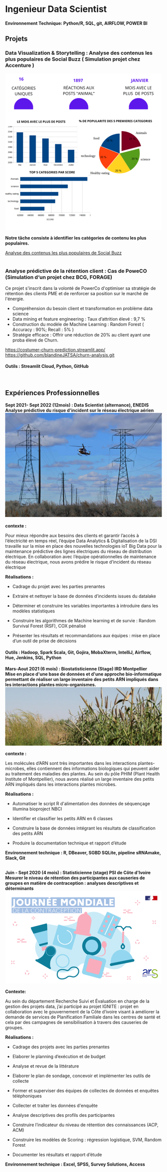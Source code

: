 # Ingenieur Data Scientist

#### Environnement Technique: Python/R, SQL, git, AIRFLOW, POWER BI

## Projets
### Data Visualization & Storytelling : Analyse des contenus les plus populaires de Social Buzz ( Simulation projet chez Accenture )
![Data analytics](/assets/img/banniere_portfolio_poject.png)


**Notre tâche consiste à identifier les catégories de contenu les plus populaires.** 

[Analyse des contenus les plus populaires de Social Buzz](/assets/pdf/Datanalytis.pdf)
<br> <br>



### Analyse prédictive de la rétention client : Cas de PoweCO (Simulation d‘un projet chez BCG, FORAGE)   

Ce projet s'inscrit dans la volonté de PowerCo d'optimiser sa stratégie de rétention des clients PME et de renforcer sa position sur le marché de l'énergie.

- Compréhension du besoin client et transformation en problème data science
- Data mining et feature engineering : Taux d’attrition élevé : 9,7 %
- Construction du modèle de Machine Learning : Random Forest ( Accuracy : 90%; Recall : 5% )
- Stratégie efficace : Offrir une réduction de 20% au client ayant une proba élevé de Churn.

https://costumer-churn-prediction.streamlit.app/
https://github.com/blandineJATSA/churn-analysis.git

####  Outils : Streamlit Cloud, Python, GitHub
<br>

## Expériences Professionnelles
**Sept 2021- Sept 2022 (12mois) : Data Scientist (alternance), ENEDIS**
<br>
**Analyse prédictive du risque d'incident sur le réseau électrique aérien**
![Reseau electricite ENEDIS](/assets/img/reseauxelectrique.jpg)
<br> <br>
**contexte :**
<p>Pour mieux répondre aux besoins des clients et garantir l’accès à l’électricité en temps réel, l’équipe Data Analytics & Digitalisation de la DSI travaille sur la mise en place des nouvelles technologies ioT Big Data pour la maintenance prédictive des lignes électriques du réseau de distribution électrique. En collaboration avec l’équipe opérationnelles de maintenance du réseau électrique, nous avons prédire le risque d’incident du réseau électrique </p>

**Réalisations :**

- Cadrage du projet avec les parties prenantes
  
- Extraire et nettoyer la base de données  d’incidents issues du datalake

- Déterminer et construire les variables importantes à introduire dans les modèles statistiques
  
- Construire les algorithmes de Machine learning et de survie :  Random Survival Forest  (RSF),  COX pénalisé
  
- Présenter les résultats et recommandations aux équipes : mise en place d’un outil de prise de décisions


####  Outils : Hadoop, Spark Scala, Git, Gojira, MobaXterm, IntelliJ, Airflow, Hue, Jenkins, SQL, Python



**Mars-Aout 2021 (6 mois) : Biostatisticienne (Stage) IRD Montpellier**
<br>
**Mise en place d'une base de données et d'une approche bio-informatique permettant de réaliser un large inventaire des petits ARN impliqués dans les interactions plantes micro-organismes.**
![Reseau electricite ENEDIS](/assets/img/images_ird.jpg)
<br>

**contexte :**

 Les molécules d’ARN sont très importantes dans les interactions plantes-microbes, elles contiennent des informations biologiques qui peuvent aider au traitement des maladies des plantes.
Au sein du pôle PHIM (Plant Health Institute of Montpellier), nous avons réalisé un large inventaire des petits ARN impliqués dans les interactions plantes microbes.

**Réalisations :**

- Automatiser le   script R d'alimentation des données de séquençage Illumina bioproject NBCI
  
- Identifier et classifier  les petits ARN en 6 classes
  
- Construire  la base de données intégrant les résultats de classification des petits ARN
  
- Produire   la  documentation technique et rapport d’étude


**Environnement technique : R, DBeaver, SGBD SQLite, pipeline sRNAmake, Slack, Git**

##


**Juin - Sept 2020 (4 mois) : Statisticienne (stage) PSI de Côte d'Ivoire**
<br>
**Mesurer le niveau de rétention des participantes aux causeries de groupes en matière de contraception : analyses descriptives et déterminants**
![Reseau electricite ENEDIS](/assets/img/rs-contraception2021.jpg)

**Contexte:**

 Au sein du département Recherche Suivi et Évaluation en charge de la gestion des projets data, j’ai participé au projet IGNITE : projet en collaboration avec le gouvernement de la Côte d’ivoire visant à améliorer la demande de services de Planification Familiale dans les centres de santé et cela par des campagnes de sensibilisation à travers des causeries de groupes.


**Réalisations :**

- Cadrage des projets avec les parties prenantes
   
- Elaborer le planning d’exécution et de budget
  
- Analyse  et revue de la littérature
   
- Elaborer le plan de sondage, concevoir et implémenter  les  outils de collecte
  
- Former et superviser des équipes de collectes de données et enquêtes téléphoniques
  
- Collecter et traiter les données d'enquête
  
- Analyse descriptives des profils des participantes
  
- Construire  l’indicateur du niveau de rétention des connaissances (ACP, ACM)
  
- Construire les modèles de Scoring  : régression logistique, SVM, Random Forest
  
- Documenter les résultats et rapport d’étude   

**Environnement technique :  Excel, SPSS, Survey Solutions, Access**
